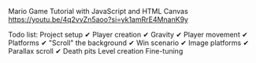 Mario Game Tutorial with JavaScript and HTML Canvas
https://youtu.be/4q2vvZn5aoo?si=yk1amRrE4MnanK9y

Todo list: 
Project setup ✔
Player creation ✔
Gravity ✔
Player movement ✔
Platforms ✔
"Scroll" the background ✔
Win scenario ✔
Image platforms ✔
Parallax scroll ✔
Death pits 
Level creation
Fine-tuning 